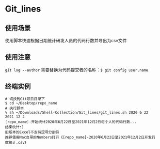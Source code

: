 # Git_lines

## 使用场景
使用脚本快速根据日期统计研发人员的代码行数并导出为csv文件

## 使用注意
`git log --author` 需要替换为代码提交者的名称：`$ git config user.name`

## 终端实例
```
# 切换到Git项目目录下
$ cd ~/Desktop/repo_name
# 执行脚本
% sh ~/Downloads/Shell-Collection/Git_lines/git_lines.sh 2020 6 22 2021 12 2
[repo_name]-开始统计2020年6月22日至2021年12月2日每个人的代码行数...
结束统计:)
旧版本的Excel不支持逗号分割符
推荐使用Mac自带的Numbers打开《[repo_name]-2020年6月22日至2021年12月2日开发行数统计.csv》
```


